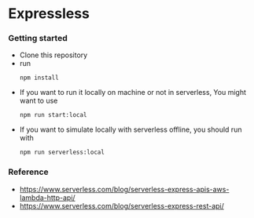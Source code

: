 # Expressless

### Getting started
- Clone this repository
- run 
    ```shell
    npm install
    ```
- If you want to run it locally on machine or not in serverless, You might want to use 
    ```shell
    npm run start:local
    ```
- If you want to simulate locally with serverless offline, you should run with 
    ```shell
    npm run serverless:local
    ```

### Reference 
- https://www.serverless.com/blog/serverless-express-apis-aws-lambda-http-api/
- https://www.serverless.com/blog/serverless-express-rest-api/
